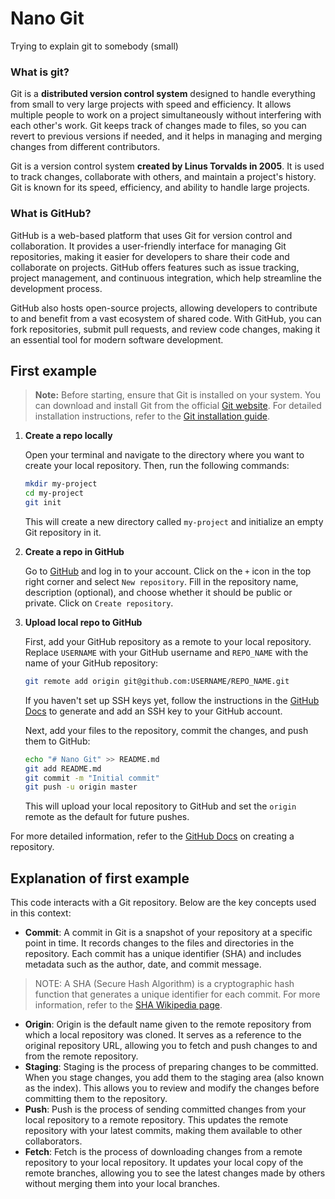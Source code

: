 # Nano Git

Trying to explain git to somebody (small)

### What is git?

Git is a **distributed version control system** designed to handle everything from small to very large projects with speed and efficiency. It allows multiple people to work on a project simultaneously without interfering with each other's work. Git keeps track of changes made to files, so you can revert to previous versions if needed, and it helps in managing and merging changes from different contributors.

Git is a version control system **created by Linus Torvalds in 2005**. It is used to track changes, collaborate with others, and maintain a project's history. Git is known for its speed, efficiency, and ability to handle large projects.

### What is GitHub?

GitHub is a web-based platform that uses Git for version control and collaboration. It provides a user-friendly interface for managing Git repositories, making it easier for developers to share their code and collaborate on projects. GitHub offers features such as issue tracking, project management, and continuous integration, which help streamline the development process.

GitHub also hosts open-source projects, allowing developers to contribute to and benefit from a vast ecosystem of shared code. With GitHub, you can fork repositories, submit pull requests, and review code changes, making it an essential tool for modern software development.

## First example

> **Note:** Before starting, ensure that Git is installed on your system. You can download and install Git from the official [Git website](https://git-scm.com/). For detailed installation instructions, refer to the [Git installation guide](https://git-scm.com/book/en/v2/Getting-Started-Installing-Git).

1. **Create a repo locally**

    Open your terminal and navigate to the directory where you want to create your local repository. Then, run the following commands:

    ```sh
    mkdir my-project
    cd my-project
    git init
    ```

    This will create a new directory called `my-project` and initialize an empty Git repository in it.

2. **Create a repo in GitHub**

    Go to [GitHub](https://github.com/) and log in to your account. Click on the `+` icon in the top right corner and select `New repository`. Fill in the repository name, description (optional), and choose whether it should be public or private. Click on `Create repository`.

3. **Upload local repo to GitHub**

    First, add your GitHub repository as a remote to your local repository. Replace `USERNAME` with your GitHub username and `REPO_NAME` with the name of your GitHub repository:

    ```sh
    git remote add origin git@github.com:USERNAME/REPO_NAME.git
    ```

    If you haven't set up SSH keys yet, follow the instructions in the [GitHub Docs](https://docs.github.com/en/authentication/connecting-to-github-with-ssh/about-ssh) to generate and add an SSH key to your GitHub account.

    Next, add your files to the repository, commit the changes, and push them to GitHub:

    ```sh
    echo "# Nano Git" >> README.md
    git add README.md
    git commit -m "Initial commit"
    git push -u origin master
    ```

    This will upload your local repository to GitHub and set the `origin` remote as the default for future pushes.

For more detailed information, refer to the [GitHub Docs](https://docs.github.com/en/get-started/quickstart/create-a-repo) on creating a repository.

## Explanation of first example

This code interacts with a Git repository. Below are the key concepts used in this context:
- **Commit**: A commit in Git is a snapshot of your repository at a specific point in time. It records changes to the files and directories in the repository. Each commit has a unique identifier (SHA) and includes metadata such as the author, date, and commit message.
> NOTE: A SHA (Secure Hash Algorithm) is a cryptographic hash function that generates a unique identifier for each commit. For more information, refer to the [SHA Wikipedia page](https://en.wikipedia.org/wiki/Secure_Hash_Algorithms).
- **Origin**: Origin is the default name given to the remote repository from which a local repository was cloned. It serves as a reference to the original repository URL, allowing you to fetch and push changes to and from the remote repository.
- **Staging**: Staging is the process of preparing changes to be committed. When you stage changes, you add them to the staging area (also known as the index). This allows you to review and modify the changes before committing them to the repository.
- **Push**: Push is the process of sending committed changes from your local repository to a remote repository. This updates the remote repository with your latest commits, making them available to other collaborators.
- **Fetch**: Fetch is the process of downloading changes from a remote repository to your local repository. It updates your local copy of the remote branches, allowing you to see the latest changes made by others without merging them into your local branches.


